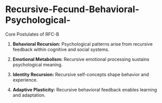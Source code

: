 # Recursive-Fecund-Behavioral-Psychological-
Core Postulates of RFC-B

1. **Behavioral Recursion:** Psychological patterns arise from recursive feedback within cognitive and social systems.

2. **Emotional Metabolism:** Recursive emotional processing sustains psychological meaning.

3. **Identity Recursion:** Recursive self-concepts shape behavior and experience.

4. **Adaptive Plasticity:** Recursive behavioral feedback enables learning and adaptation.
